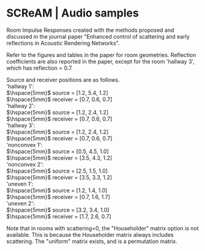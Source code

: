 # SCReAM | Audio samples

Room Impulse Responses created with the methods proposed and discussed in the journal paper "Enhanced control of scattering and early reflections in Acoustic Rendering Networks".

Refer to the figures and tables in the paper for room geometries.
Reflection coefficients are also reported in the paper, except for the room 'hallway 3', which has reflection = 0.7.

Source and receiver positions are as follows.\
'hallway 1':\
 $\hspace{5mm}$       source = [1.2, 5.4, 1.2]\
 $\hspace{5mm}$       receiver = [0.7, 0.6, 0.7]\
'hallway 2':\
 $\hspace{5mm}$       source = [1.2, 2.4, 1.2]\
 $\hspace{5mm}$       receiver = [0.7, 0.6, 0.7]\
'hallway 3':\
$\hspace{5mm}$        source = [1.2, 2.4, 1.2]\
$\hspace{5mm}$        receiver = [0.7, 0.6, 0.7]\
'nonconvex 1':\
$\hspace{5mm}$        source = [0.5, 4.5, 1.0]\
$\hspace{5mm}$        receiver = [3.5, 4.3, 1.2]\
'nonconvex 2':\
$\hspace{5mm}$        source = [2.5, 1.5, 1.0]\
$\hspace{5mm}$        receiver = [3.5, 3.3, 1.2]\
'uneven 1':\
$\hspace{5mm}$        source = [1.2, 1.4, 1.0]\
$\hspace{5mm}$        receiver = [0.7, 1.6, 1.7]\
'uneven 2':\
$\hspace{5mm}$        source = [3.2, 3.4, 1.0]\
$\hspace{5mm}$        receiver = [1.7, 2.6, 0.7]

Note that in rooms with scattering=0, the "Householder" matrix option is not available.
This is because the Householder matrix always includes scattering.
The "uniform" matrix exists, and is a permutation matrix.
